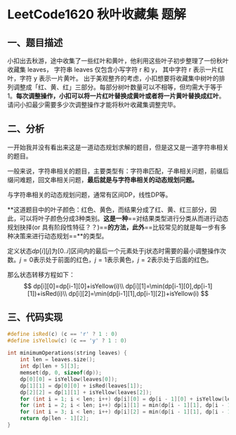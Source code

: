 # LeetCode1620 秋叶收藏集 题解

## 一、题目描述

小扣出去秋游，途中收集了一些红叶和黄叶，他利用这些叶子初步整理了一份秋叶收藏集 leaves， 字符串 leaves 仅包含小写字符 r 和 y， 其中字符 r 表示一片红叶，字符 y 表示一片黄叶。
出于美观整齐的考虑，小扣想要将收藏集中树叶的排列调整成「红、黄、红」三部分。每部分树叶数量可以不相等，但均需大于等于 1。**每次调整操作，小扣可以将一片红叶替换成黄叶或者将一片黄叶替换成红叶**。请问小扣最少需要多少次调整操作才能将秋叶收藏集调整完毕。



## 二、分析

一开始我并没有看出来这是一道动态规划求解的题目，但是这又是一道字符串相关的题目。

一般来说，字符串相关的题目，主要类型有：字符串匹配，子串相关问题，前缀后缀问难题，回文串相关问题，**最后就是与字符串相关的动态规划问题。**

与字符串相关的动态规划问题，通常有区间DP，线性DP等。

**这道题目中的叶子颜色：红色、黄色，而结果分成了红、黄、红三部分，因此，可以将叶子颜色分成3种类别。**这是一种**==对结果类型进行分类从而进行动态规划抉择(or 具有阶段性特征？？)==**的方法，此外**==比较常见的就是每一步有多种决策来进行动态规划==**的类型。

定义状态$dp[i][j]$为$[0..i]$区间内的最后一个元素处于j状态时需要的最小调整操作次数。$j = 0$表示处于前面的红色，$j = 1$表示黄色，$j = 2$表示处于后面的红色。

那么状态转移方程如下：
$$
dp[i][0]=dp[i-1][0]+isYellow(i)\\
dp[i][1]=\min(dp[i-1][0],dp[i-1][1])+isRed(i)\\
dp[i][2]=\min(dp[i-1][1],dp[i-1][2])+isYellow(i)
$$


## 三、代码实现

```c++
#define isRed(c) (c == 'r' ? 1 : 0)
#define isYellow(c) (c == 'y' ? 1 : 0)

int minimumOperations(string leaves) {
    int len = leaves.size();
    int dp[len + 5][3];
    memset(dp, 0, sizeof(dp));
    dp[0][0] = isYellow(leaves[0]);
    dp[1][1] = dp[0][0] + isRed(leaves[1]);
    dp[2][2] = dp[1][1] + isYellow(leaves[2]);
    for (int i = 1; i < len; i++) dp[i][0] = dp[i - 1][0] + isYellow(leaves[i]);
    for (int i = 2; i < len; i++) dp[i][1] = min(dp[i - 1][1], dp[i - 1][0]) + isRed(leaves[i]);
    for (int i = 3; i < len; i++) dp[i][2] = min(dp[i - 1][1], dp[i - 1][2]) + isYellow(leaves[i]);
    return dp[len - 1][2];
}
```

